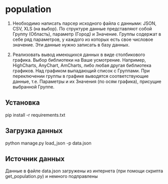 population
==========



1. Необходимо написать парсер исходного файла с данными: JSON, CSV, XLS (на выбор). По структуре данные представляют собой Группу (Область), параметр (Город) и Значение. Группы содержат в себе ряд параметров, у каждого из которых есть свое числовое значение. Эти данные нужно записать в базу данных.

2. Реализовать вывод имеющихся данных в виде столбикового графика. Выбор библиотеки на Ваше усмотрение. Например, HighCharts, AnyChart, AmCharts, либо любая другая библиотека графиков. Над графиком выпадающий список с Группами. При переключении группы в графике выводятся соответствующие данные, т.е. Параметры и их Значения (по осям графика), присущие выбранной Группе.



Установка
---------

pip install -r requirements.txt


Загрузка данных
---------------

python manage.py load_json -p data.json


Источник данных
---------------
Данные в файле data.json загружены из интернета (при помощи скрипта get_population.py) и немного подправлены

